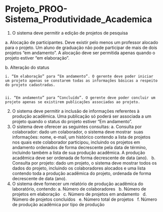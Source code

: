 # Projeto_PROO-Sistema_Produtividade_Academica

1. O sistema deve permitir a edição de projetos de pesquisa

  a. Alocação de participantes. Deve existir pelo menos um professor alocado para o projeto. Um aluno de graduação não pode participar de mais de dois projetos “em andamento”. A alocação deve ser permitida apenas quando o projeto estiver “em elaboração”.
  
  b. Alteração do status
  
    
    i. “Em elaboração” para “Em andamento”. O gerente deve poder iniciar um projeto apenas se constarem todas as informações básicas a respeito do projeto cadastradas. 
    
    
    ii. “Em andamento” para “Concluído”. O gerente deve poder concluir um projeto apenas se existirem publicações associadas ao projeto.
    
2. O sistema deve permitir a inclusão de informações referentes à produção acadêmica. Uma
publicação só poderá ser associada a um projeto quando o status do projeto estiver
“Em andamento”.  
3. O sistema deve oferecer as seguintes consultas:
a. Consulta por colaborador: dado um colaborador, o sistema deve mostrar  suas informações: nome, e-mail, um histórico contendo a lista de projetos nos quais este colaborador participou, incluindo os projetos em andamento ordenados de forma decrescente pela data de término, incluindo também a lista de sua produção acadêmica. A produção acadêmica deve ser ordenada de forma decrescente de data (ano).  
b. Consulta por projeto: dado um projeto, o sistema deve mostrar todos os dados do projeto, incluindo os colaboradores alocados e uma lista contendo toda a produção acadêmica do projeto, ordenada de forma decrescente de data (ano).  
4. O sistema deve fornecer um relatório de produção acadêmica do laboratório, contendo:
a. Número de colaboradores  
b. Número de projetos em elaboração  
c. Número de projetos em andamento  
d. Número de projetos concluídos  
e. Número total de projetos  
f. Número de produção acadêmica por tipo de produção  
